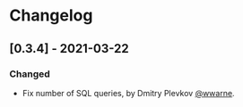 # Changelog

## [0.3.4] - 2021-03-22

### Changed

- Fix number of SQL queries, by Dmitry Plevkov [@wwarne](https://github.com/wwarne).
